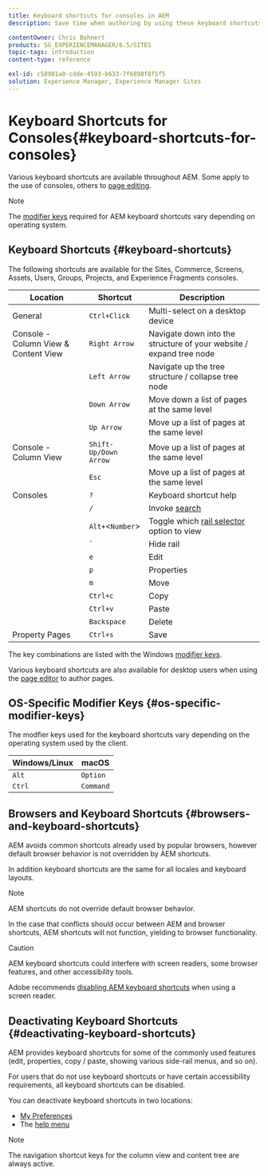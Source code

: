 ```yaml
---
title: Keyboard shortcuts for consoles in AEM
description: Save time when authoring by using these keyboard shortcuts.

contentOwner: Chris Bohnert
products: SG_EXPERIENCEMANAGER/6.5/SITES
topic-tags: introduction
content-type: reference

exl-id: c58981a0-cdde-4593-b633-7f6898f8f5f5
solution: Experience Manager, Experience Manager Sites
---
```

# Keyboard Shortcuts for Consoles{#keyboard-shortcuts-for-consoles}

Various keyboard shortcuts are available throughout AEM. Some apply to the use of consoles, others to [page editing](/help/sites-authoring/page-authoring-keyboard-shortcuts.md).

>[!NOTE]
>
>The [modifier keys](/help/sites-authoring/keyboard-shortcuts.md#os-specific-modifier-keys) required for AEM keyboard shortcuts vary depending on operating system.

## Keyboard Shortcuts {#keyboard-shortcuts}

The following shortcuts are available for the Sites, Commerce, Screens, Assets, Users, Groups, Projects, and Experience Fragments consoles.

|Location|Shortcut|Description|
|---|---|---|
|General|`Ctrl+Click`|Multi-select on a desktop device|
|Console - Column View & Content View|`Right Arrow`|Navigate down into the structure of your website / expand tree node|
||`Left Arrow`|Navigate up the tree structure / collapse tree node|
||`Down Arrow`|Move down a list of pages at the same level|
||`Up Arrow`|Move up a list of pages at the same level|
|Console - Column View|`Shift-Up/Down Arrow`|Move up a list of pages at the same level|
||`Esc`|Move up a list of pages at the same level|
|Consoles|`?`|Keyboard shortcut help|
||`/`|Invoke [search](/help/sites-authoring/search.md)|
||`Alt+`&lt;`Number`&gt;|Toggle which [rail selector](/help/sites-authoring/basic-handling.md#rail-selector) option to view|
||``` ` ```|Hide rail|
||`e`|Edit|
||`p`|Properties|
||`m`|Move|
||`Ctrl+c`|Copy|
||`Ctrl+v`|Paste|
||`Backspace`|Delete|
|Property Pages|`Ctrl+s`|Save|

The key combinations are listed with the Windows [modifier keys](/help/sites-authoring/keyboard-shortcuts.md#os-specific-modifier-keys).

Various keyboard shortcuts are also available for desktop users when using the [page editor](/help/sites-authoring/page-authoring-keyboard-shortcuts.md) to author pages.

## OS-Specific Modifier Keys {#os-specific-modifier-keys}

The modfier keys used for the keyboard shortcuts vary depending on the operating system used by the client.

|Windows/Linux|macOS|
|---|---|
|`Alt`|`Option`|
|`Ctrl`|`Command`|

## Browsers and Keyboard Shortcuts {#browsers-and-keyboard-shortcuts}

AEM avoids common shortcuts already used by popular browsers, however default browser behavior is not overridden by AEM shortcuts.

In addition keyboard shortcuts are the same for all locales and keyboard layouts.

>[!NOTE]
>
>AEM shortcuts do not override default browser behavior.
>
>In the case that conflicts should occur between AEM and browser shortcuts, AEM shortcuts will not function, yielding to browser functionality.

>[!CAUTION]
>
>AEM keyboard shortcuts could interfere with screen readers, some browser features, and other accessibility tools.
>
>Adobe recommends [disabling AEM keyboard shortcuts](/help/sites-authoring/keyboard-shortcuts.md#deactivating-keyboard-shortcuts) when using a screen reader.

## Deactivating Keyboard Shortcuts {#deactivating-keyboard-shortcuts}

AEM provides keyboard shortcuts for some of the commonly used features (edit, properties, copy / paste, showing various side-rail menus, and so on).

For users that do not use keyboard shortcuts or have certain accessibility requirements, all keyboard shortcuts can be disabled.

You can deactivate keyboard shortcuts in two locations:

* [My Preferences](/help/sites-authoring/user-properties.md#my-preferences)
* The [help menu](/help/sites-authoring/basic-handling.md#accessing-help)

>[!NOTE]
>
>The navigation shortcut keys for the column view and content tree are always active.
